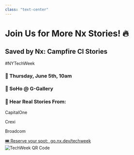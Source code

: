 ```yaml
---
class: "text-center"
---
```


# Join Us for More Nx Stories! 🔥

<div class="mt-4 grid grid-cols-2 gap-8 items-center max-w-6xl mx-auto">
  <!-- Left Column: Content -->
  <div class="text-left">
    <div class="mb-6">
      <h2 class="text-2xl mb-2">Saved by Nx: Campfire CI Stories</h2>
      <p class="text-base text-blue-300">#NYTechWeek</p>
    </div>
    <div class="grid grid-cols-1 gap-3 mb-6">
      <div class="bg-gray-800 rounded-lg p-3">
        <h3 class="text-lg mb-1">📅 Thursday, June 5th, 10am</h3>
        <h3 class="text-lg">📍 SoHo @ G-Gallery</h3>
      </div>
      <div class="bg-gray-800 rounded-lg p-3">
        <h3 class="text-base mb-2">🎤 Hear Real Stories From:</h3>
        <div class="grid grid-cols-3 gap-2 text-sm">
          <div class="text-center">
            <p class="font-bold text-blue-300">CapitalOne</p>
          </div>
          <div class="text-center">
            <p class="font-bold text-green-300">Crexi</p>
          </div>
          <div class="text-center">
            <p class="font-bold text-yellow-300">Broadcom</p>
          </div>
        </div>
      </div>
    </div>
    <div>
      <a href="https://go.nx.dev/techweek" class="text-lg font-bold text-white bg-blue-600 hover:bg-blue-700 px-4 py-2 rounded-lg transition-colors inline-block">
        🎟️ Reserve your spot:&nbsp;
      <span class="mt-2">go.nx.dev/techweek</span>
      </a>
    </div>
  </div>
  
  <!-- Right Column: QR Code -->
  <div class="flex flex-col items-center justify-center">
    <img src="/images/techweek.png" alt="TechWeek QR Code" class="max-w-xs w-full mb-4" />
  </div>
</div>
